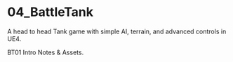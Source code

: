 # 04_BattleTank
A head to head Tank game with simple AI, terrain, and advanced controls in UE4. 

BT01 Intro Notes & Assets.
